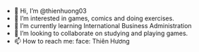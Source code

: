 - 👋 Hi, I’m @thienhuong03
- 👀 I’m interested in games, comics and doing exercises.
- 🌱 I’m currently learning International Business Administration
- 💞️ I’m looking to collaborate on studying and playing games.
- 📫 How to reach me: face: Thiên Hương 

<!---
thienhuong03/thienhuong03 is a ✨ special ✨ repository because its `README.md` (this file) appears on your GitHub profile.
You can click the Preview link to take a look at your changes.
--->
